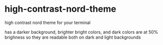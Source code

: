 # high-contrast-nord-theme
high contrast nord theme for your terminal

has a darker background, brighter bright colors, and dark colors are at 50% brighness so they are readable both on dark and light backgrounds
